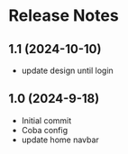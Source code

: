 # Release Notes

## 1.1 (2024-10-10)
- update design until login
## 1.0 (2024-9-18)
- Initial commit
- Coba config
- update home navbar 